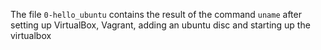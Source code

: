The file `0-hello_ubuntu` contains the result of the command `uname` after setting up VirtualBox, Vagrant, adding an ubuntu disc and starting up the virtualbox

